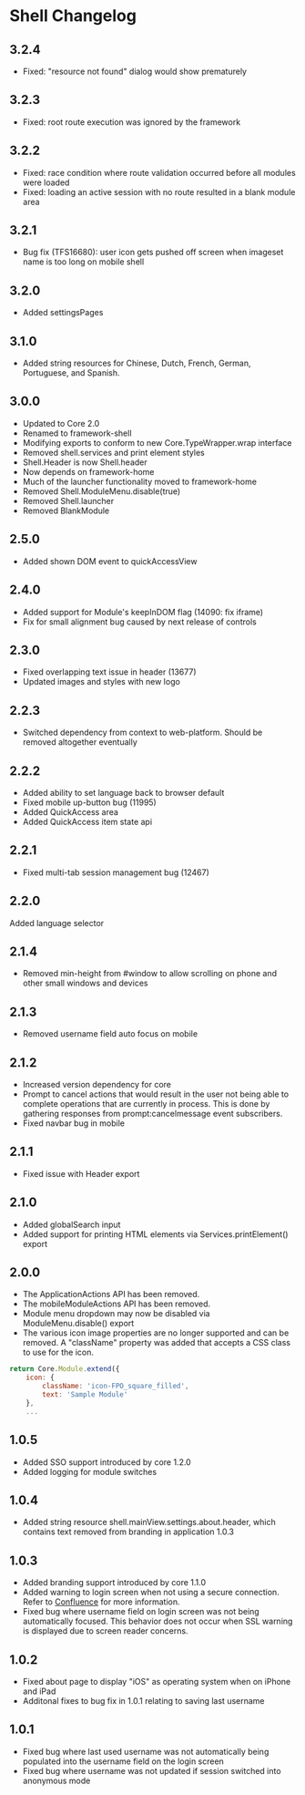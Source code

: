 Shell Changelog
===============

3.2.4
-----
* Fixed: "resource not found" dialog would show prematurely

3.2.3
-----
* Fixed: root route execution was ignored by the framework

3.2.2
-----
* Fixed: race condition where route validation occurred before all modules were loaded
* Fixed: loading an active session with no route resulted in a blank module area

3.2.1
-----
* Bug fix (TFS16680): user icon gets pushed off screen when imageset name is too long on mobile shell

3.2.0
-----
* Added settingsPages

3.1.0
------
* Added string resources for Chinese, Dutch, French, German, Portuguese, and Spanish.

3.0.0
-----
* Updated to Core 2.0
* Renamed to framework-shell
* Modifying exports to conform to new Core.TypeWrapper.wrap interface
* Removed shell.services and print element styles
* Shell.Header is now Shell.header
* Now depends on framework-home
* Much of the launcher functionality moved to framework-home
* Removed Shell.ModuleMenu.disable(true)
* Removed Shell.launcher
* Removed BlankModule

2.5.0
-----
* Added shown DOM event to quickAccessView

2.4.0
-----
* Added support for Module's keepInDOM flag (14090: fix iframe)
* Fix for small alignment bug caused by next release of controls

2.3.0
-----
* Fixed overlapping text issue in header (13677)
* Updated images and styles with new logo

2.2.3
-----
* Switched dependency from context to web-platform.  Should be removed altogether eventually

2.2.2
-----
* Added ability to set language back to browser default
* Fixed mobile up-button bug (11995)
* Added QuickAccess area
* Added QuickAccess item state api

2.2.1
-----
* Fixed multi-tab session management bug (12467)

2.2.0
-----
Added language selector

2.1.4
-----
* Removed min-height from #window to allow scrolling on phone and other small windows and devices

2.1.3
-----
* Removed username field auto focus on mobile

2.1.2
-----
* Increased version dependency for core
* Prompt to cancel actions that would result in the user not being able to complete operations that are currently in process. This is done by gathering responses from prompt:cancelmessage event subscribers.
* Fixed navbar bug in mobile

2.1.1
-----
* Fixed issue with Header export

2.1.0
-----
* Added globalSearch input
* Added support for printing HTML elements via Services.printElement() export

2.0.0
-----
* The ApplicationActions API has been removed.
* The mobileModuleActions API has been removed.
* Module menu dropdown may now be disabled via ModuleMenu.disable() export
* The various icon image properties are no longer supported and can be removed. A "className" property was added that accepts a CSS class to use for the icon.

```javascript
return Core.Module.extend({
    icon: {
        className: 'icon-FPO_square_filled',
        text: 'Sample Module'
    },
    ...
```

1.0.5
-----
* Added SSO support introduced by core 1.2.0
* Added logging for module switches

1.0.4
-----
* Added string resource shell.mainView.settings.about.header, which contains text removed from branding in application 1.0.3

1.0.3
-----
* Added branding support introduced by core 1.1.0
* Added warning to login screen when not using a secure connection.  Refer to [Confluence](https://confluence/display/HC/Disabling+SSL+Warnings) for more information.
* Fixed bug where username field on login screen was not being automatically focused.  This behavior does not occur when SSL warning is displayed due to screen reader concerns.

1.0.2
-----
* Fixed about page to display "iOS" as operating system when on iPhone and iPad
* Additonal fixes to bug fix in 1.0.1 relating to saving last username

1.0.1
-----
* Fixed bug where last used username was not automatically being populated into the username field on the login screen
* Fixed bug where username was not updated if session switched into anonymous mode

